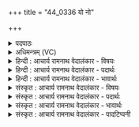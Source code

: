 +++
title = "44_0336 यो नो"

+++
<details><summary>पदपाठः</summary>

यः꣢। नः꣣। वनुष्य꣢न्। अ꣣भिदा꣡ति꣢। अ꣣भि। दा꣡ति꣢꣯। म꣡र्तः꣢꣯। उ꣡ग꣢꣯णा। उ। ग꣣णा। वा। म꣡न्य꣢꣯मानः। तु꣣रः꣢। वा꣣। क्षिधी꣢। यु꣣धा꣢। श꣡व꣢꣯सा। वा꣣। त꣢म्। इ꣣न्द्र। अभि꣢। स्या꣣म। वृषमणः। वृष। मनः। त्वो꣡ताः꣢꣯। त्वा। ऊ꣣ताः। ३३६।
</details>

<details><summary>अधिमन्त्रम् (VC)</summary>

- इन्द्रः
- वामदेवो गौतमः
- त्रिष्टुप्
- धैवतः
- ऐन्द्रं काण्डम्
</details>

<details><summary>हिन्दी : आचार्य रामनाथ वेदालंकार - विषयः</summary>

अगले मन्त्र में यह विषय है कि परमात्मा और राजा की सहायता से हम क्या करें।
</details>

<details><summary>हिन्दी : आचार्य रामनाथ वेदालंकार - पदार्थः</summary>

पदार्थान्वय -  (यः मर्तः) जो मनुष्य (वनुष्यन्) क्रोध करता हुआ (उगणा वा) और सैन्यगणों अथवा आयुध गणों को तैयार किये हुए (मन्यमानः) अभिमान करता हुआ, अथवा (उगणा) अपनी शस्त्रास्त्रों से सज्जित सेनाओं को (मन्यमानः) बहुत मानता हुआ (तुरः) शीघ्रकारी यमराज भी होकर (नः) हमारी (अभिदाति) हिंसा पर उतारू होता है, हे (इन्द्र) शत्रुविदारक परमात्मन् वा राजन् ! (तम्) उस मनुष्य को (त्वम्) आप (युधा) युद्ध से (शवसा वा) और बल से (क्षिधि) विनष्ट कर दो। हे (वृषमणः) बलवान् मनवाले परमात्मन् वा राजन् ! (त्वोताः) आप से रक्षित हम, उसे (अभिस्याम) परास्त कर दें ॥५॥
</details>

<details><summary>हिन्दी : आचार्य रामनाथ वेदालंकार - भावार्थः</summary>

भावार्थ -  जो वैरी शत्रु विशाल सेना लेकर अपने बल का अभिमान करता हुआ सज्जनों को उद्विग्न करे, उसे वे परमात्मा से पुरुषार्थ की प्रेरणा लेकर और राजा की सहायता से युद्ध में पराजित कर दें ॥५॥
</details>

<details><summary>संस्कृत : आचार्य रामनाथ वेदालंकार - विषयः</summary>

अथ परमात्मनो नृपतेश्च साहाय्येन वयं किं कुर्यामेत्याह।
</details>

<details><summary>संस्कृत : आचार्य रामनाथ वेदालंकार - पदार्थः</summary>

पदार्थान्वय -  (यः मर्तः) यो मनुष्यः (वनुष्यन्) क्रुध्यन्। वनुष्यतिः क्रुध्यतिकर्मा। निघं० २।१२। अपि च (उगणा१ वा) उद्यतसैन्यो वा उद्यतायुधगणो वा। उगणा उद्यतगणः ? उ इति उत् इत्यर्थे वर्तते। पृषोदरादित्वान्मध्यमपदलोपः। ‘सुपां सुलुक्०। अ० ७।१।३९’ इति प्रथमैकवचनस्याकारादेशः। (मन्यमानः) अभिमन्यमानो वा। यद्वा (उगणा) स्वकीया उद्यतायुधगणाः सेनाः (मन्यमानः) बहु मन्यमानः इति व्याख्येयम्। याः सेना॑ अ॒भीत्व॑रीराव्या॒धिनी॒रुग॑णा उ॒त। ये स्ते॒ना ये च॒ तस्क॑रास्ताँस्ते॑ अ॒ग्नेऽपि॑ दधाम्या॒स्ये॑। य० ११।७७ इति प्रामाण्यात्।(तुरः२) सत्वरो यमोऽपि भूत्वा। तुर त्वरणे। तुर इति यमनाम, तरतेर्वा त्वरतेर्वा, त्वरया तूर्णगतिर्यमः। निरु० १२।१४। (नः) अस्मान् (अभिदाति३) हिनस्ति। दाप् लवने अदादिः। हे (इन्द्र) शत्रुविदारक परमात्मन् राजन् वा ! (तम्) मनुष्यम्, त्वम्, (युधा) युद्धेन (शवसा वा) बलेन वा। शव इति बलनाम। निघं० २।९। (क्षिधि) क्षपय।४ क्षि क्षये इत्यस्य छान्दसं रूपमिदम्। अङितश्च अ० ६।४।१०३ इति हेर्धिः। अन्येषामपि दृश्यते अ० ६।३।१३७ इति दीर्घः। पादादित्वान्निघाताभावः। हे (वृषमणः५) वृषं बलवद् मनो यस्य तादृश परमात्मन् राजन् वा ! (त्वोताः) त्वद्रक्षिताः वयम् तम् (अभिस्याम) अभिभवेम, पराजयेमहि। संहितायाम् अभी इत्यत्र ‘निपातस्य च। अ० ६।३।१३६’ इति दीर्घः। ‘ष्याम’ इत्यत्र ‘उपसर्गप्रादुर्भ्यामस्तिर्यच्परः। अ० ८।३।८७’ इति षत्वम् ॥५॥
</details>

<details><summary>संस्कृत : आचार्य रामनाथ वेदालंकार - भावार्थः</summary>

भावार्थ -  यो रिपुर्महतीं सेनामादाय स्वबलमभिमन्यमानः सन् सज्जनानुद्वेजयेत् तं ते परमात्मनः पुरुषार्थप्रेरणया नृपस्य साहाय्येन च युद्धे पराभवेयुः ॥५॥
</details>

<details><summary>संस्कृत : आचार्य रामनाथ वेदालंकार - पादटिप्पनी</summary>

टिप्पनी -   १-३. उगणाः उरुगणाः। तुरः तुर्वतेर्वधकर्मण एतद् रूपम्, हिनस्ति—इति वि०। उगणा वा उद्गूर्णा वा । तुर इति तुर्वतेः हिंसाकर्मणो रूपम्। वृत्रतुरितिवत्। हन्त्री वा शत्रूणाम् अस्मदीयाः प्रजा अभिदासति—इति भ०। तुरः इति ‘तुर’ शब्दस्य शसि रूपं चेदङ्गीक्रियते तदा स्वरो न सङ्गच्छेत इत्यस्माभिरकारान्तस्य तुर शब्दस्य प्रथमैकवचनत्वेन व्याख्यातम्। ४. क्षिधी। क्षि क्षये इत्यस्येदं रूपम्। उपक्षपय इत्यर्थः—इति वि०। क्षिधिः क्षयस्य निधिः। क्षिधि शब्दात् तृतीयैकवचने पूर्वसवर्णदीर्घः। क्षयकरेण युधा संप्रहारेण—इति भ०। क्षिः क्षयो धीयते म्रियते अनेनेति क्षिधिः। तृतीयैकवचनस्य पूर्वसवर्णदीर्घः। क्षयकरेण युधा संप्रहारेण—इति भ०। क्षिः क्षयो धीयते भ्रियते अनेनेति क्षिधिः। तृतीयैकवचनस्य पूर्वसवर्णः। क्षयकरेण युधा आयुधेन—इति सा०। ५. सायणस्तु ‘वृषमणः वृषा इवाचरन्तो वयम्’ इत्याह। तत्र स्वरो न सङ्गच्छते।
</details>